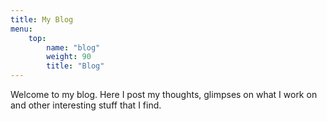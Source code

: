 ```yaml
---
title: My Blog
menu:
    top:
        name: "blog"
        weight: 90
        title: "Blog"
---
```


Welcome to my blog. Here I post my thoughts, glimpses on what I work on and other interesting stuff that I find.
